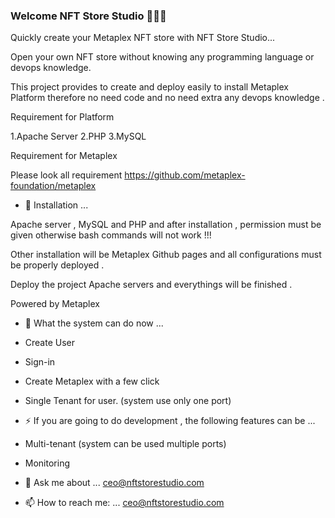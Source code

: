 ### Welcome NFT Store Studio 👋👋👋 


Quickly create your Metaplex NFT store with NFT Store Studio...

Open your own NFT store without knowing any programming language or devops knowledge.

This project provides to create and deploy easily to install Metaplex Platform therefore no need code and no need extra any devops knowledge . 

Requirement for Platform  

1.Apache Server
2.PHP
3.MySQL

Requirement for Metaplex

Please look all requirement https://github.com/metaplex-foundation/metaplex


- 🔭 Installation ...

Apache server , MySQL and PHP and after installation , permission must be given otherwise bash commands will not work !!!

Other installation will be Metaplex Github pages and all configurations must be properly deployed .

Deploy the project Apache servers and everythings will be finished .

Powered by Metaplex

- 🤔 What the system can do now ...
- Create User
- Sign-in
- Create Metaplex with a few click 
- Single Tenant for user. (system use only one port) 

- ⚡ If you are going to do development , the following features can be ...
- Multi-tenant (system can be used multiple ports)
- Monitoring 


<!--
- 🌱 I’m currently learning ...
- 👯 I’m looking to collaborate on ...
- 🤔 I’m looking for help with ...
- 😄 Pronouns: ...
- ⚡ Fun fact: ... 
-->

- 💬 Ask me about ...
ceo@nftstorestudio.com

- 📫 How to reach me: ...
ceo@nftstorestudio.com


